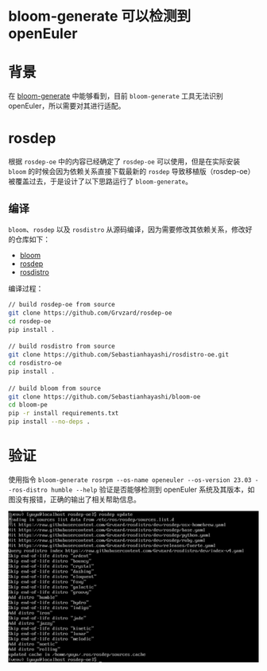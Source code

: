 # bloom-generate 可以检测到 openEuler

# 背景

在 [bloom-generate](https://github.com/Sebastianhayashi/Jazzy-euler/blob/main/Bloom_tool_research.md) 中能够看到，目前 `bloom-generate` 工具无法识别 openEuler，所以需要对其进行适配。

# rosdep

根据 `rosdep-oe` 中的内容已经确定了 `rosdep-oe` 可以使用，但是在实际安装 `bloom` 的时候会因为依赖关系直接下载最新的 `rosdep` 导致移植版（rosdep-oe）被覆盖过去，于是设计了以下思路运行了 `bloom-generate`。

## 编译

`bloom`、`rosdep` 以及 `rosdistro` 从源码编译，因为需要修改其依赖关系，修改好的仓库如下：

- [bloom](https://github.com/Sebastianhayashi/bloom-oe)
- [rosdep](https://github.com/Grvzard/rosdep-oe)
- [rosdistro](https://github.com/Sebastianhayashi/rosdistro-oe.git)

编译过程：

```bash
// build rosdep-oe from source
git clone https://github.com/Grvzard/rosdep-oe
cd rosdep-oe
pip install .

// build rosdistro from source
git clone https://github.com/Sebastianhayashi/rosdistro-oe.git
cd rosdistro-oe
pip install .

// build bloom from source
git clone https://github.com/Sebastianhayashi/bloom-oe
cd bloom-pe
pip -r install requirements.txt
pip install --no-deps .
```

# 验证

使用指令 `bloom-generate rosrpm --os-name openeuler --os-version 23.03 --ros-distro humble --help` 验证是否能够检测到 openEuler 系统及其版本，如图没有报错，正确的输出了相关帮助信息。

![6](./img/6.png)